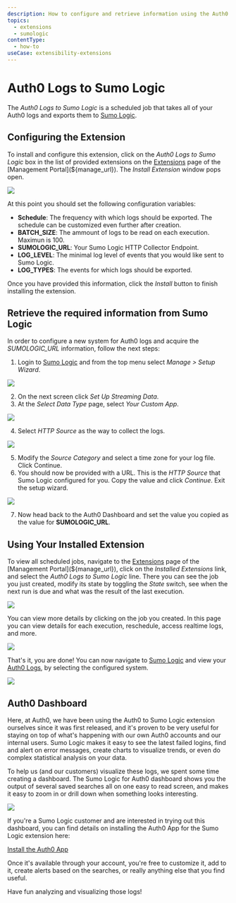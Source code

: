 ```yaml
---
description: How to configure and retrieve information using the Auth0 Logs to Sumo Logic extension.
topics:
  - extensions
  - sumologic
contentType:
  - how-to
useCase: extensibility-extensions
---
```


# Auth0 Logs to Sumo Logic

The _Auth0 Logs to Sumo Logic_ is a scheduled job that takes all of your Auth0 logs and exports them to [Sumo Logic](https://www.sumologic.com/).

## Configuring the Extension

To install and configure this extension, click on the _Auth0 Logs to Sumo Logic_ box in the list of provided extensions on the [Extensions](${manage_url}/#/extensions) page of the [Management Portal](${manage_url}). The _Install Extension_ window pops open.

![](/media/articles/extensions/sumologic/extension-mgmt-sumologic.png)

At this point you should set the following configuration variables:

- **Schedule**: The frequency with which logs should be exported. The schedule can be customized even further after creation.
- **BATCH_SIZE**: The ammount of logs to be read on each execution. Maximun is 100.
- **SUMOLOGIC_URL**: Your Sumo Logic HTTP Collector Endpoint.
- **LOG_LEVEL**: The minimal log level of events that you would like sent to Sumo Logic.
- **LOG_TYPES**: The events for which logs should be exported.

Once you have provided this information, click the *Install* button to finish installing the extension.

## Retrieve the required information from Sumo Logic

In order to configure a new system for Auth0 logs and acquire the *SUMOLOGIC_URL* information, follow the next steps:
1. Login to [Sumo Logic](https://www.sumologic.com/) and from the top menu select _Manage > Setup Wizard_.

![](/media/articles/extensions/sumologic/sumologic-setup-wizard.png)

2. On the next screen click _Set Up Streaming Data_.
3. At the _Select Data Type_ page, select _Your Custom App_.

![](/media/articles/extensions/sumologic/sumologic-data-type.png)

4. Select _HTTP Source_ as the way to collect the logs.

![](/media/articles/extensions/sumologic/sumologic-setup-collection.png)

5. Modify the _Source Category_ and select a time zone for your log file. Click Continue.
6. You should now be provided with a URL. This is the _HTTP Source_ that Sumo Logic configured for you. Copy the value and click _Continue_. Exit the setup wizard.

![](/media/articles/extensions/sumologic/sumologic-http-source.png)

7. Now head back to the Auth0 Dashboard and set the value you copied as the value for **SUMOLOGIC_URL**.

## Using Your Installed Extension

 To view all scheduled jobs, navigate to the [Extensions](${manage_url}/#/extensions) page of the [Management Portal](${manage_url}), click on the *Installed Extensions* link, and select the *Auth0 Logs to Sumo Logic* line. There you can see the job you just created, modify its state by toggling the *State* switch, see when the next run is due and what was the result of the last execution.

![](/media/articles/extensions/sumologic/view-cron-jobs.png)

You can view more details by clicking on the job you created. In this page you can view details for each execution, reschedule, access realtime logs, and more.

![](/media/articles/extensions/sumologic/view-cron-details.png)

That's it, you are done! You can now navigate to [Sumo Logic](https://www.sumologic.com/) and view your [Auth0 Logs](${manage_url}/#/logs), by selecting the configured system.

![](/media/articles/extensions/sumologic/auth0-logs-at-sumologic.png)

## Auth0 Dashboard

Here, at Auth0, we have been using the Auth0 to Sumo Logic extension ourselves since it was first released, and it's proven to be very useful for staying on top of what's happening with our own Auth0 accounts and our internal users. Sumo Logic makes it easy to see the latest failed logins, find and alert on error messages, create charts to visualize trends, or even do complex statistical analysis on your data.

To help us (and our customers) visualize these logs, we spent some time creating a dashboard. The Sumo Logic for Auth0 dashboard shows you the output of several saved searches all on one easy to read screen, and makes it easy to zoom in or drill down when something looks interesting.

![](/media/articles/extensions/sumologic/auth0-dashboard.png)

If you're a Sumo Logic customer and are interested in trying out this dashboard, you can find details on installing the Auth0 App for the Sumo Logic extension here:

[Install the Auth0 App](https://help.sumologic.com/Send_Data/Data_Types/Auth0/02Install_the_Auth0_App)

Once it's available through your account, you're free to customize it, add to it, create alerts based on the searches, or really anything else that you find useful.

Have fun analyzing and visualizing those logs!

